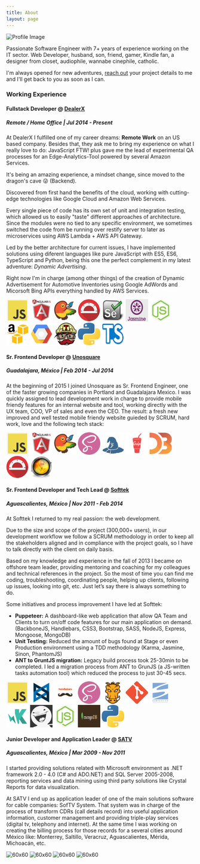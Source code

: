 ```yaml
---
title: About
layout: page
---
```


![Profile Image](https://pbs.twimg.com/profile_images/802230942014148608/D5hrji_S_400x400.jpg)

<p>Passionate Software Engineer with 7+ years of experience working on the IT sector. Web Developer, husband, son, friend, gamer, Kindle fan, a designer from closet, audiophile, wannabe cinephile, catholic.</p>

<p>I'm always opened for new adventures, <a href="mailto:develoser@gmail.com">reach out</a> your project details to me and I'll get back to you as soon as I can.</p>

<div class="working-experience">

<h3 class="working-experience--title">Working Experience</h3>
<div class="experience--item">
<h4>Fullstack Developer <strong>@</strong> <a href="http://dealerx.com/">DealerX</a></h4>
<h5>Remote / Home Office | Jul 2014 - Present</h5>

<p>At DealerX I fulfilled one of my career dreams: <strong>Remote Work</strong> on an US based company. Besides that, they ask me to bring my experience on what I really love to do: JavaScript FTW! plus gave me the lead of experimental QA processes for an Edge-Analytics-Tool powered by several Amazon Services.</p>

<p>It's being an amazing experience, a mindset change, since moved to the dragon's cave 😜 (Backend).</p>

<p>Discovered from first hand the benefits of the cloud, working with cutting-edge technologies like Google Cloud and Amazon Web Services.</p>

<p>Every single piece of code has its own set of unit and integration testing, which allowed us to easily "taste" different approaches of architecture. Since the modules were no tied to any specific environment, we sometimes switched the code from be running over restify server to later as microservices using AWS Lambda + AWS API Gateway.</p>

<p>Led by the better architecture for current issues, I have implemented solutions using diferent languages like pure JavaScript with ES5, ES6, TypeScript and Python, being this one the perfect complement in my latest adventure: <i>Dynamic Advertising</i>.</p>

<p>Right now I'm in charge (among other things) of the creation of Dynamic Advertisement for Automotive Inventories using Google AdWords and Micorsoft Bing APIs everything handled by AWS Services.  
</p>

<div class="skills-img-container">
    <img class="img-technology" alt="60x60" src="/imgs/JS.png" style="width: 60px; height: 60px;">
    <img class="img-technology" alt="60x60" src="/imgs/angularjs.png" style="width: 60px; height: 60px;">
    <img class="img-technology" alt="60x60" src="/imgs/bower.png" style="width: 60px; height: 60px;">
    <img class="img-technology" alt="60x60" src="/imgs/protractor.png" style="width: 60px; height: 60px;">
    <img class="img-technology" alt="60x60" src="/imgs/selenium.png" style="width: 60px; height: 60px;">
    <img class="img-technology" alt="60x60" src="/imgs/jasminejs.png" style="width: 60px; height: 60px;">
    <img class="img-technology" alt="60x60" src="/imgs/node.png" style="width: 60px; height: 60px;">
    <img class="img-technology" alt="60x60" src="/imgs/aws-logo.png" style="width: 60px; height: 60px;">
    <img class="img-technology" alt="60x60" src="/imgs/gcloud.png" style="width: 60px; height: 60px;">
    <img class="img-technology" alt="60x60" src="/imgs/travis.png" style="width: 60px; height: 60px;">
    <img class="img-circle img-technology" alt="60x60" src="/imgs/python.png" style="width: 60px; height: 60px;">
    <img class="img-circle img-technology" alt="60x60" src="/imgs/ts-logo.png" style="width: 60px; height: 60px;">
</div>

</div>

<div class="experience--item">
<h4>Sr. Frontend Developer <strong>@</strong> <a href="http://unosqaure.com/">Unosquare</a></h4>
<h5>Guadalajara, México | Feb 2014 - Jul 2014</h5>

<p>At the beginning of 2015 I joined Unosquare as Sr. Frontend Engineer, one of the faster growing companies in Portland and Guadalajara Mexico. I was quickly assigned to lead development work in charge to provide mobile friendy features for an internal website and tool, working directly with the UX team, COO, VP of sales and even the CEO. The result: a fresh new improved and well tested mobile friendy website guieded by SCRUM, hard work, love and the following tech stack:</p>

<div class="skills-img-container">
    <img class="img-circle img-technology" alt="60x60" src="/imgs/JS.png" style="width: 60px; height: 60px;">
    <img class="img-circle img-technology" alt="60x60" src="/imgs/angularjs.png" style="width: 60px; height: 60px;">
    <img class="img-circle img-technology" alt="60x60" src="/imgs/bower.png" style="width: 60px; height: 60px;">
    <img class="img-circle img-technology" alt="60x60" src="/imgs/sass.png" style="width: 60px; height: 60px;">
    <img class="img-circle img-technology" alt="60x60" src="/imgs/browserify.png" style="width: 60px; height: 60px;">
    <img class="img-circle img-technology" alt="60x60" src="/imgs/gulp.png" style="width: 60px; height: 60px;">
    <img class="img-circle img-technology" alt="60x60" src="/imgs/d3.png" style="width: 60px; height: 60px;">
    <img class="img-circle img-technology" alt="60x60" src="/imgs/protractor.png" style="width: 60px; height: 60px;">
    <img class="img-circle img-technology" alt="60x60" src="/imgs/livereload.png" style="width: 60px; height: 60px;">
</div>

</div>

<div class="experience--item">
<h4>Sr. Frontend Developer and Tech Lead <strong>@</strong> <a href="http://softtek.com/">Softtek</a></h4>
<h5>Aguascalientes, México | Nov 2011 - Feb 2014</h5>

<p>At Softtek I returned to my real passion: the web development.</p>
<p>Due to the size and scope of the project (300,000+ users), in our development workflow we follow a SCRUM methodology in order to keep all the stakeholders aligned and in compliance with the project goals, so I have to talk directly with the client on daily basis. </p>
<p>Based on my knowledge and experience in the fall of 2013 I became on offshore team leader, providing mentoring and coaching for my colleagues and technical references in the project. So the most of time you can find me coding, troubleshooting, coordinating people, helping up clients, following up issues, looking into git, etc. Just let’s say there is always something to do.</p>
<p>Some initiatives and process improvement I have led at Softtek:</p>
<ul>
    <li> <strong>Puppeteer:</strong> A dashboard-like web application that allow QA Team and Clients to turn on/off code features for our main application on demand. (BackboneJS, Handlebars, CSS3, Bootstrap, SASS, NodeJS, Express, Mongoose, MongoDB) </li>
    <li> <strong>Unit Testing:</strong> Reduced the amount of bugs found at Stage or even Production environment using a TDD methodology (Karma, Jasmine, Sinon, PhantomJS) </li>
    <li> <strong>ANT to GruntJS migration:</strong> Legacy build process took 25-30min to be completed. I led a migration process from ANT to GrunJS (a JS-written tasks automation tool) which reduced the process to just 30-45 secs. </li>
</ul>

<div class="skills-img-container">
    <img class="img-circle img-technology" alt="60x60" src="/imgs/JS.png" style="width: 60px; height: 60px;">
    <img class="img-circle img-technology" alt="60x60" src="/imgs/backbone.png" style="width: 60px; height: 60px;">
    <img class="img-circle img-technology" alt="60x60" src="/imgs/handlebars.png" style="width: 60px; height: 60px;">
    <img class="img-circle img-technology" alt="60x60" src="/imgs/sass.png" style="width: 60px; height: 60px;">
    <img class="img-circle img-technology" alt="60x60" src="/imgs/gruntjs.jpg" style="width: 60px; height: 60px;">
    <img class="img-circle img-technology" alt="60x60" src="/imgs/Git-Icon-1788C.png" style="width: 60px; height: 60px;">
    <img class="img-circle img-technology" alt="60x60" src="/imgs/svn.png" style="width: 60px; height: 60px;">
    <img class="img-circle img-technology" alt="60x60" src="/imgs/karma.png" style="width: 60px; height: 60px;">
    <img class="img-circle img-technology" alt="60x60" src="/imgs/casperjs.png" style="width: 60px; height: 60px;">
    <img class="img-circle img-technology" alt="60x60" src="/imgs/node.png" style="width: 60px; height: 60px;">
    <img class="img-circle img-technology" alt="60x60" src="/imgs/logo_10gen_mongodb1.png" style="width: 60px; height: 60px;">
    <img class="img-circle img-technology" alt="60x60" src="/imgs/python.png" style="width: 60px; height: 60px;">
</div>

</div>

<div class="experience--item">
<h4>Junior Developer and Application Leader <strong>@</strong> <a href="https://www.google.com.mx/maps/place/Sistemas+Administrativos+Para+TV+Restringida/@21.9285028,-102.2996187,15z/data=!4m5!3m4!1s0x0:0x914784afcefe156!8m2!3d21.9285028!4d-102.2996187">SATV</a></h4>
<h5>Aguascalientes, México | Mar 2009 - Nov 2011</h5>

<p>I started providing solutions related with Microsoft environment as .NET framework 2.0 - 4.0 (C# and ADO.NET) and SQL Server 2005-2008, reporting services and data mining using third party solutions like Crystal Reports for data visualization. </p>
<p>At SATV I end up as application leader of one of the main solutions software for cable companies: SofTV System. That system was in charge of the process of transform CDRs (call details record) into useful application information, customer management and providing triple-play services (digital tv, telephony and internet). At the same time I was working on creating the billing process for those records for a several cities around México like: Monterrey, Saltillo, Veracruz, Aguascalientes, Mérida, Michoacán, etc.</p>

<div class="skills-img-container">
<img class="img-technology" alt="60x60" src="http://develoser.github.io/imgs/dotnet-logo.png" style="width: 60px; height: 60px;">
<img class="img-technology" alt="60x60" src="http://develoser.github.io/imgs/dotnet_ado.jpg" style="width: 60px; height: 60px;">
<img class="img-technology" alt="60x60" src="http://develoser.github.io/imgs/Microsoft-SQL-Server.jpg" style="width: 60px; height: 60px;">
<img class="img-technology" alt="60x60" src="http://develoser.github.io/imgs/crystalreports.png" style="width: 60px; height: 60px;">
</div>

</div>

</div>